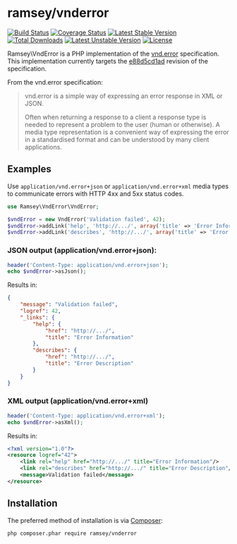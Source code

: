 # ramsey/vnderror

[![Build Status](https://travis-ci.org/ramsey/vnderror.svg?branch=master)](https://travis-ci.org/ramsey/vnderror)
[![Coverage Status](https://coveralls.io/repos/ramsey/vnderror/badge.svg?branch=master)](https://coveralls.io/r/ramsey/vnderror)
[![Latest Stable Version](https://poser.pugx.org/ramsey/vnderror/v/stable.svg)](https://packagist.org/packages/ramsey/vnderror)
[![Total Downloads](https://poser.pugx.org/ramsey/vnderror/downloads.svg)](https://packagist.org/packages/ramsey/vnderror)
[![Latest Unstable Version](https://poser.pugx.org/ramsey/vnderror/v/unstable.svg)](https://packagist.org/packages/ramsey/vnderror)
[![License](https://poser.pugx.org/ramsey/vnderror/license.svg)](https://packagist.org/packages/ramsey/vnderror)

Ramsey\VndError is a PHP implementation of the [vnd.error][] specification.
This implementation currently targets the [e88d5cd1ad][] revision of the
specification.

From the vnd.error specification:

> vnd.error is a simple way of expressing an error response in XML or JSON.
>
> Often when returning a response to a client a response type is needed to
> represent a problem to the user (human or otherwise). A media type
> representation is a convenient way of expressing the error in a standardised
> format and can be understood by many client applications.

## Examples

Use `application/vnd.error+json` or `application/vnd.error+xml` media types
to communicate errors with HTTP 4xx and 5xx status codes.

```php
use Ramsey\VndError\VndError;

$vndError = new VndError('Validation failed', 42);
$vndError->addLink('help', 'http://.../', array('title' => 'Error Information'));
$vndError->addLink('describes', 'http://.../', array('title' => 'Error Description'));
```

### JSON output (application/vnd.error+json):

```php
header('Content-Type: application/vnd.error+json');
echo $vndError->asJson();
```

Results in:

```json
{
    "message": "Validation failed",
    "logref": 42,
    "_links": {
        "help": {
            "href": "http://.../",
            "title": "Error Information"
        },
        "describes": {
            "href": "http://.../",
            "title": "Error Description"
        }
    }
}
```

### XML output (application/vnd.error+xml)

```php
header('Content-Type: application/vnd.error+xml');
echo $vndError->asXml();
```

Results in:

```xml
<?xml version="1.0"?>
<resource logref="42">
    <link rel="help" href="http://.../" title="Error Information"/>
    <link rel="describes" href="http://.../" title="Error Description"/>
    <message>Validation failed</message>
</resource>
```

## Installation

The preferred method of installation is via [Composer][]:

```bash
php composer.phar require ramsey/vnderror
```


[vnd.error]: https://github.com/blongden/vnd.error
[e88d5cd1ad]: https://github.com/blongden/vnd.error/blob/e88d5cd1ad467b653573471f0c859428bddaece8/README.md
[composer]: https://getcomposer.org/
